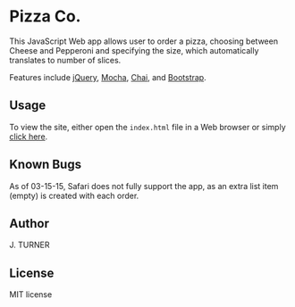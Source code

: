 Pizza Co.
============

This JavaScript Web app allows user to order a pizza, choosing between Cheese and Pepperoni and specifying the size, which automatically translates to number of slices.

Features include [jQuery](http://jquery.com/),
[Mocha](http://mochajs.org/), [Chai](http://chaijs.com/),
and [Bootstrap](http://http://getbootstrap.com/).


Usage
-----

To view the site, either open the `index.html` file
in a Web browser or simply [click here](http://htmlpreview.github.com/?https://github.com/j6turner/pizza/blob/master/index.html).


Known Bugs
-----

As of 03-15-15, Safari does not fully support the app,
as an extra list item (empty) is created with each order.


Author
-----

J. TURNER


License
-------

MIT license
